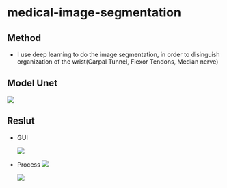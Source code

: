 # medical-image-segmentation
## Method
* I  use deep learning to do the image segmentation, in order to disinguish organization of the wrist(Carpal Tunnel, Flexor Tendons, Median nerve)
## Model Unet
![](https://i.imgur.com/vjOnxrk.png)

## Reslut

* GUI

  ![](https://i.imgur.com/fcHjkM9.png)

* Process
  ![](https://i.imgur.com/2a1QNGl.png)

  ![](https://i.imgur.com/ubfGcDB.png)

